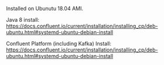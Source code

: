 Installed on Ubunutu 18.04 AMI.

Java 8 install: 
https://docs.confluent.io/current/installation/installing_cp/deb-ubuntu.html#systemd-ubuntu-debian-install

Confluent Platform (including Kafka) Install:
https://docs.confluent.io/current/installation/installing_cp/deb-ubuntu.html#systemd-ubuntu-debian-install


